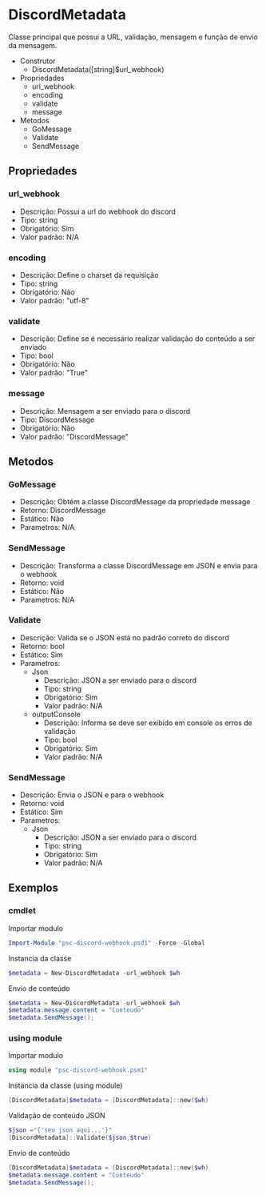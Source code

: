 # DiscordMetadata
Classe principal que possui a URL, validação, mensagem e função de envio da mensagem.

* Construtor
  * DiscordMetadata([string]$url_webhook)
* Propriedades
  * url_webhook
  * encoding
  * validate
  * message
* Metodos
  * GoMessage
  * Validate
  * SendMessage

## Propriedades
### url_webhook
* Descrição: Possui a url do webhook do discord
* Tipo: string
* Obrigatório: Sim
* Valor padrão: N/A

### encoding
* Descrição: Define o charset da requisição
* Tipo: string
* Obrigatório: Não
* Valor padrão: "utf-8"

### validate
* Descrição: Define se é necessário realizar validação do conteúdo a ser enviado
* Tipo: bool
* Obrigatório: Não
* Valor padrão: "True"

### message
* Descrição: Mensagem a ser enviado para o discord
* Tipo: DiscordMessage
* Obrigatório: Não
* Valor padrão: "DiscordMessage"

## Metodos

### GoMessage
* Descrição: Obtém a classe DiscordMessage da propriedade message
* Retorno: DiscordMessage
* Estático: Não
* Parametros: N/A

### SendMessage
* Descrição: Transforma a classe DiscordMessage em JSON e envia para o webhook
* Retorno: void
* Estático: Não
* Parametros: N/A

### Validate
* Descrição: Valida se o JSON está no padrão correto do discord
* Retorno: bool
* Estático: Sim
* Parametros:
  * Json
    * Descrição: JSON a ser enviado para o discord
    * Tipo: string
    * Obrigatório: Sim
    * Valor padrão: N/A
  * outputConsole
    * Descrição: Informa se deve ser exibido em console os erros de validação
    * Tipo: bool
    * Obrigatório: Sim
    * Valor padrão: N/A

### SendMessage
* Descrição: Envia o JSON e para o webhook
* Retorno: void
* Estático: Sim
* Parametros:
  * Json
    * Descrição: JSON a ser enviado para o discord
    * Tipo: string
    * Obrigatório: Sim
    * Valor padrão: N/A

## Exemplos

### cmdlet
Importar modulo
```powershell
Import-Module "psc-discord-webhook.psd1" -Force -Global
```

Instancia da classe
```powershell
$metadata = New-DiscordMetadata -url_webhook $wh
```

Envio de conteúdo
```powershell
$metadata = New-DiscordMetadata -url_webhook $wh
$metadata.message.content = "Conteudo"
$metadata.SendMessage();
```

### using module
Importar modulo
```powershell
using module "psc-discord-webhook.psm1"
```

Instancia da classe (using module)
```powershell
[DiscordMetadata]$metadata = [DiscordMetadata]::new($wh)
```

Validação de conteúdo JSON
```powershell
$json ="{'seu json aqui...'}"
[DiscordMetadata]::Validate($json,$true)
```

Envio de conteúdo
```powershell
[DiscordMetadata]$metadata = [DiscordMetadata]::new($wh)
$metadata.message.content = "Conteudo"
$metadata.SendMessage();
```
